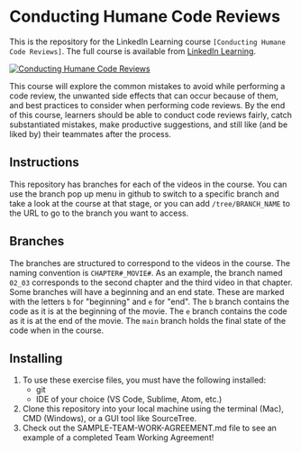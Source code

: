 # Conducting Humane Code Reviews
This is the repository for the LinkedIn Learning course `[Conducting Humane Code Reviews]`. The full course is available from [LinkedIn Learning](https://linkedin.com/learning/).

[![Conducting Humane Code Reviews](COURSEIMAGE)](LICOURSEURL)

This course will explore the common mistakes to avoid while performing a code review, the unwanted side effects that can occur because of them, and best practices to consider when performing code reviews. By the end of this course, learners should be able to conduct code reviews fairly, catch substantiated mistakes, make productive suggestions, and still like (and be liked by) their teammates after the process.

## Instructions
This repository has branches for each of the videos in the course. You can use the branch pop up menu in github to switch to a specific branch and take a look at the course at that stage, or you can add `/tree/BRANCH_NAME` to the URL to go to the branch you want to access.

## Branches
The branches are structured to correspond to the videos in the course. The naming convention is `CHAPTER#_MOVIE#`. As an example, the branch named `02_03` corresponds to the second chapter and the third video in that chapter. 
Some branches will have a beginning and an end state. These are marked with the letters `b` for "beginning" and `e` for "end". The `b` branch contains the code as it is at the beginning of the movie. The `e` branch contains the code as it is at the end of the movie. The `main` branch holds the final state of the code when in the course.

## Installing
1. To use these exercise files, you must have the following installed:
	- git
	- IDE of your choice (VS Code, Sublime, Atom, etc.)
2. Clone this repository into your local machine using the terminal (Mac), CMD (Windows), or a GUI tool like SourceTree.
3. Check out the SAMPLE-TEAM-WORK-AGREEMENT.md file to see an example of a completed Team Working Agreement!